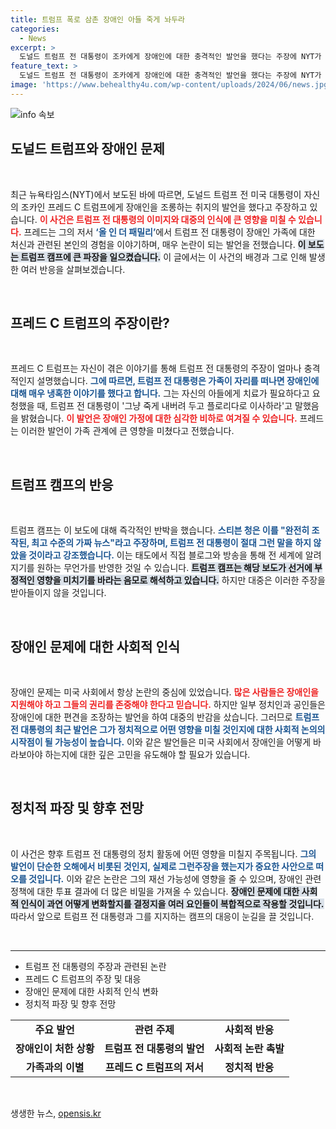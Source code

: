 ```yaml
---
title: 트럼프 폭로 삼촌 장애인 아들 죽게 놔두라
categories:
  - News
excerpt: >
  도널드 트럼프 전 대통령이 조카에게 장애인에 대한 충격적인 발언을 했다는 주장에 NYT가 보도를 내놓자, 트럼프 캠프는 이를 가짜 뉴스라고 반박했습니다. 과연 그 진실은 무엇일까요? 클릭하여 더 알아보세요!
feature_text: >
  도널드 트럼프 전 대통령이 조카에게 장애인에 대한 충격적인 발언을 했다는 주장에 NYT가 보도를 내놓자, 트럼프 캠프는 이를 가짜 뉴스라고 반박했습니다. 과연 그 진실은 무엇일까요? 클릭하여 더 알아보세요!
image: 'https://www.behealthy4u.com/wp-content/uploads/2024/06/news.jpg'
---
```


<p><img src="https://www.behealthy4u.com/wp-content/uploads/2024/06/news.jpg" alt="info 속보" /></p>

<h2 data-ke-size="size26">도널드 트럼프와 장애인 문제</h2>

<p data-ke-size="size16">&nbsp;</p>

<p data-ke-size="size16">최근 뉴욕타임스(NYT)에서 보도된 바에 따르면, 도널드 트럼프 전 미국 대통령이 자신의 조카인 프레드 C 트럼프에게 장애인을 조롱하는 취지의 발언을 했다고 주장하고 있습니다. <b><span style="color: #ee2323;">이 사건은 트럼프 전 대통령의 이미지와 대중의 인식에 큰 영향을 미칠 수 있습니다.</span></b> 프레드는 그의 저서 <b><span style="color: #1a5490;">‘올 인 더 패밀리’</span></b>에서 트럼프 전 대통령이 장애인 가족에 대한 처신과 관련된 본인의 경험을 이야기하며, 매우 논란이 되는 발언을 전했습니다. <b><span style="background-color: #21538527;">이 보도는 트럼프 캠프에 큰 파장을 일으켰습니다.</span></b> 이 글에서는 이 사건의 배경과 그로 인해 발생한 여러 반응을 살펴보겠습니다.</p>

<p data-ke-size="size16">&nbsp;</p>

<h2 data-ke-size="size26">프레드 C 트럼프의 주장이란?</h2>

<p data-ke-size="size16">&nbsp;</p>

<p data-ke-size="size16">프레드 C 트럼프는 자신이 겪은 이야기를 통해 트럼프 전 대통령의 주장이 얼마나 충격적인지 설명했습니다. <b><span style="color: #1a5490;">그에 따르면, 트럼프 전 대통령은 가족이 자리를 떠나면 장애인에 대해 매우 냉혹한 이야기를 했다고 합니다.</span></b> 그는 자신의 아들에게 치료가 필요하다고 요청했을 때, 트럼프 전 대통령이 '그냥 죽게 내버려 두고 플로리다로 이사하라'고 말했음을 밝혔습니다. <b><span style="color: #ee2323;">이 발언은 장애인 가정에 대한 심각한 비하로 여겨질 수 있습니다.</span></b> 프레드는 이러한 발언이 가족 관계에 큰 영향을 미쳤다고 전했습니다.</p>

<p data-ke-size="size16">&nbsp;</p>

<h2 data-ke-size="size26">트럼프 캠프의 반응</h2>

<p data-ke-size="size16">&nbsp;</p>

<p data-ke-size="size16">트럼프 캠프는 이 보도에 대해 즉각적인 반박을 했습니다. <b><span style="color: #1a5490;">스티븐 청은 이를 "완전히 조작된, 최고 수준의 가짜 뉴스"라고 주장하며, 트럼프 전 대통령이 절대 그런 말을 하지 않았을 것이라고 강조했습니다.</span></b> 이는 태도에서 직접 블로그와 방송을 통해 전 세계에 알려지기를 원하는 무언가를 반영한 것일 수 있습니다. <b><span style="background-color: #21538527;">트럼프 캠프는 해당 보도가 선거에 부정적인 영향을 미치기를 바라는 음모로 해석하고 있습니다.</span></b> 하지만 대중은 이러한 주장을 받아들이지 않을 것입니다.</p>

<p data-ke-size="size16">&nbsp;</p>

<h2 data-ke-size="size26">장애인 문제에 대한 사회적 인식</h2>

<p data-ke-size="size16">&nbsp;</p>

<p data-ke-size="size16">장애인 문제는 미국 사회에서 항상 논란의 중심에 있었습니다. <b><span style="color: #ee2323;">많은 사람들은 장애인을 지원해야 하고 그들의 권리를 존중해야 한다고 믿습니다.</span></b> 하지만 일부 정치인과 공인들은 장애인에 대한 편견을 조장하는 발언을 하여 대중의 반감을 샀습니다. 그러므로 <b><span style="color: #1a5490;">트럼프 전 대통령의 최근 발언은 그가 정치적으로 어떤 영향을 미칠 것인지에 대한 사회적 논의의 시작점이 될 가능성이 높습니다.</span></b> 이와 같은 발언들은 미국 사회에서 장애인을 어떻게 바라보아야 하는지에 대한 깊은 고민을 유도해야 할 필요가 있습니다.</p>

<p data-ke-size="size16">&nbsp;</p>

<h2 data-ke-size="size26">정치적 파장 및 향후 전망</h2>

<p data-ke-size="size16">&nbsp;</p>

<p data-ke-size="size16">이 사건은 향후 트럼프 전 대통령의 정치 활동에 어떤 영향을 미칠지 주목됩니다. <b><span style="color: #1a5490;">그의 발언이 단순한 오해에서 비롯된 것인지, 실제로 그런주장을 했는지가 중요한 사안으로 떠오를 것입니다.</span></b> 이와 같은 논란은 그의 재선 가능성에 영향을 줄 수 있으며, 장애인 관련 정책에 대한 투표 결과에 더 많은 비밀을 가져올 수 있습니다. <b><span style="background-color: #21538527;">장애인 문제에 대한 사회적 인식이 과연 어떻게 변화할지를 결정지을 여러 요인들이 복합적으로 작용할 것입니다.</span></b> 따라서 앞으로 트럼프 전 대통령과 그를 지지하는 캠프의 대응이 눈길을 끌 것입니다.</p>

<p data-ke-size="size16">&nbsp;</p>

<hr />

<ul>
    <li>트럼프 전 대통령의 주장과 관련된 논란</li>
    <li>프레드 C 트럼프의 주장 및 대응</li>
    <li>장애인 문제에 대한 사회적 인식 변화</li>
    <li>정치적 파장 및 향후 전망</li>
</ul>

<table>
    <tr>
        <td style="text-align: center; height: 17px;"><b>주요 발언</b></td>
        <td style="text-align: center; height: 17px;"><b>관련 주제</b></td>
        <td style="text-align: center; height: 17px;"><b>사회적 반응</b></td>
    </tr>
    <tr>
        <td style="text-align: center; height: 17px;"><b>장애인이 처한 상황</b></td>
        <td style="text-align: center; height: 17px;"><b>트럼프 전 대통령의 발언</b></td>
        <td style="text-align: center; height: 17px;"><b>사회적 논란 촉발</b></td>
    </tr>
    <tr>
        <td style="text-align: center; height: 17px;"><b>가족과의 이별</b></td>
        <td style="text-align: center; height: 17px;"><b>프레드 C 트럼프의 저서</b></td>
        <td style="text-align: center; height: 17px;"><b>정치적 반응</b></td>
    </tr>
</table>

<p data-ke-size="size16">&nbsp;</p>
생생한 뉴스, <a href="https://opensis.kr" rel="dofollow">opensis.kr</a>


